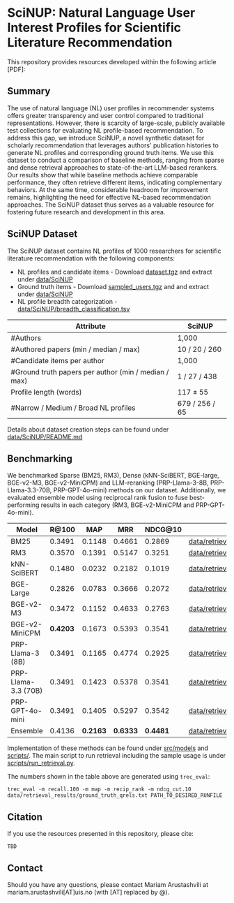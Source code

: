 # SciNUP: Natural Language User Interest Profiles for Scientific Literature Recommendation

This repository provides resources developed within the following article [PDF]:

## Summary

The use of natural language (NL) user profiles in recommender systems offers greater transparency and user control compared to traditional representations. 
However, there is scarcity of large-scale, publicly available test collections for evaluating NL profile-based recommendation. 
To address this gap, we introduce SciNUP, a novel synthetic dataset for scholarly recommendation that leverages authors' publication histories to generate NL profiles and corresponding ground truth items. We use this dataset to conduct a comparison of baseline methods, ranging from sparse and dense retrieval approaches to state-of-the-art LLM-based rerankers.
Our results show that while baseline methods achieve comparable performance, they often retrieve different items, indicating complementary behaviors. At the same time, considerable headroom for improvement remains, highlighting the need for effective NL-based recommendation approaches.
The SciNUP dataset thus serves as a valuable resource for fostering future research and development in this area.

## SciNUP Dataset

The SciNUP dataset contains NL profiles of 1000 researchers for scientific literature recommendation with the following components:

- NL profiles and candidate items -  Download [dataset.tgz](https://iai.group/downloads/SciNUP/dataset.tgz) and extract under [data/SciNUP](data/SciNUP/)
- Ground truth items - Download [sampled_users.tgz](https://iai.group/downloads/SciNUP/sampled_users.tgz) and and extract under [data/SciNUP](data/SciNUP/)
- NL profile breadth categorization - [data/SciNUP/breadth_classification.tsv](data/SciNUP/breadth_classification.tsv)

| Attribute | SciNUP |
|-----------|--------|
| #Authors | 1,000 |
| #Authored papers (min / median / max) | 10 / 20 / 260 |
| #Candidate items per author | 1,000 |
| #Ground truth papers per author (min / median / max) | 1 / 27 / 438 |
| Profile length (words) | 117 ± 55 |
| #Narrow / Medium / Broad NL profiles | 679 / 256 / 65 |

Details about dataset creation steps can be found under [data/SciNUP/README.md](data/SciNUP/README.md)

## Benchmarking

We benchmarked Sparse (BM25, RM3), Dense (kNN-SciBERT, BGE-large, BGE-v2-M3, BGE-v2-MiniCPM) and LLM-reranking (PRP-Llama-3-8B, PRP-Llama-3.3-70B, PRP-GPT-4o-mini) methods on our dataset. Additionally, we evaluated ensemble model using reciprocal rank fusion to fuse best-performing results in each category (RM3, BGE-v2-MiniCPM and PRP-GPT-4o-mini). 


| Model                  | R@100   | MAP        | MRR        | NDCG@10   | Runfile
|------------------------|---------|------------|------------|-----------|-----------|
| BM25                   | 0.3491  | 0.1148     | 0.4661     | 0.2869    | [data/retrieval_results/bm25.trec](data/retrieval_results/bm25.trec) |
| RM3                    | 0.3570  | 0.1391     | 0.5147     | 0.3251    | [data/retrieval_results/rm3.trec](data/retrieval_results/rm3.trec) |
| kNN-SciBERT            | 0.1480  | 0.0232     | 0.2182     | 0.1019    | [data/retrieval_results/knn_scibert.trec](data/retrieval_results/knn_scibert.trec)  |
| BGE-Large              | 0.2826  | 0.0783     | 0.3666     | 0.2072    | [data/retrieval_results/bge_large.trec](data/retrieval_results/bge_large.trec)  |
| BGE-v2-M3              | 0.3472  | 0.1152     | 0.4633     | 0.2763    | [data/retrieval_results/bge_v2_m3.trec](data/retrieval_results/bge_v2_m3.trec)  |
| BGE-v2-MiniCPM         | **0.4203** | 0.1673     | 0.5393     | 0.3541    | [data/retrieval_results/bge_v2_minicpm.trec](data/retrieval_results/bge_v2_minicpm.trec)  |
| PRP-Llama-3 (8B)       | 0.3491  | 0.1165     | 0.4774     | 0.2925    | [data/retrieval_results/prp_llama_8b.trec](data/retrieval_results/prp_llama_8b.trec)  |
| PRP-Llama-3.3 (70B)    | 0.3491  | 0.1423     | 0.5378     | 0.3541    | [data/retrieval_results/prp_llama_70b.trec](data/retrieval_results/prp_llama_70b.trec)  |
| PRP-GPT-4o-mini        | 0.3491  | 0.1405     | 0.5297     |   0.3542  | [data/retrieval_results/prp_gpt.trec](data/retrieval_results/prp_gpt.trec)  |
| Ensemble               | 0.4136  | **0.2163** | **0.6333** | **0.4481** | [data/retrieval_results/rrf_fused.trec](data/retrieval_results/rrf_fused.trec)  |

Implementation of these methods can be found under [src/models](src/models) and [scripts/](scripts/). The main script to run retrieval including the sample usage is under [scripts/run_retrieval.py](scripts/run_retrieval.py).

The numbers shown in the table above are generated using `trec_eval`:

```
trec_eval -m recall.100 -m map -m recip_rank -m ndcg_cut.10 data/retrieval_results/ground_truth_qrels.txt PATH_TO_DESIRED_RUNFILE
```

## Citation

If you use the resources presented in this repository, please cite:

```
TBD
```

## Contact

Should you have any questions, please contact Mariam Arustashvili at mariam.arustashvili[AT]uis.no (with [AT] replaced by @).
